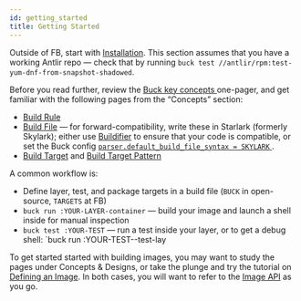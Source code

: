 ```yaml
---
id: getting_started
title: Getting Started
---
```


Outside of FB, start with [Installation](installing.md).  This section
assumes that you have a working Antlir repo — check that by running `buck
test //antlir/rpm:test-yum-dnf-from-snapshot-shadowed`.

Before you read further, review the [Buck key concepts
](https://buck.build/about/overview.html) one-pager, and get familiar with
the following pages from the “Concepts” section:

  - [Build Rule](https://buck.build/concept/build_rule.html)
  - [Build File](https://buck.build/concept/build_file.html) — for
    forward-compatibility, write these in Starlark (formerly Skylark);
    either use [Buildifier](https://github.com/bazelbuild/buildtools) to
    ensure that your code is compatible, or set the Buck config
    [`parser.default_build_file_syntax = SKYLARK`
    ](https://buck.build/concept/skylark.html).
  - [Build Target](https://buck.build/concept/build_target.html) and
    [Build Target Pattern](https://buck.build/concept/build_target_pattern.html)

A common workflow is:

  - Define layer, test, and package targets in a build file (`BUCK` in
    open-source, `TARGETS` at FB)
  - `buck run :YOUR-LAYER-container` — build your image and launch a shell
    inside for manual inspection
  - `buck test :YOUR-TEST` — run a test inside your layer, or to get a debug
    shell: `buck run :YOUR-TEST--test-lay

To get started started with building images, you may want to study the pages
under Concepts & Designs, or take the plunge and try the tutorial on
[Defining an Image](tutorials/defining-an-image).  In both cases, you will
want to refer to the [Image API](api/image) as you go.
